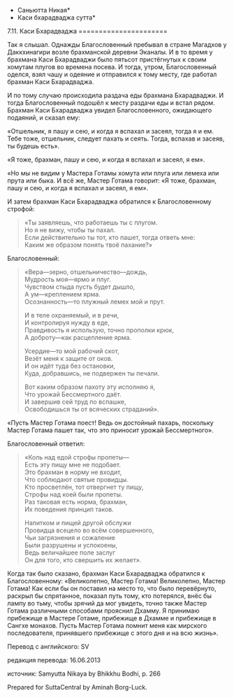 * Саньютта Никая*
* Каси бхарадваджа сутта*

7\.11\. Каси Бхарадваджа
\=\=\=\=\=\=\=\=\=\=\=\=\=\=\=\=\=\=\=\=\=\=

Так я слышал\. Однажды Благословенный пребывал в стране Магадхов у Даккхинагири возле брахманской деревни Эканалы\. И в то время у брахмана Каси Бхарадваджи было пятьсот пристёгнутых к своим хомутам плугов во времена посева\. И тогда, утром, Благословенный оделся, взял чашу и одеяние и отправился к тому месту, где работал брахман Каси Бхарадваджа\.

И по тому случаю происходила раздача еды брахмана Бхарадваджи\. И тогда Благословенный подошёл к месту раздачи еды и встал рядом\. Брахман Каси Бхарадваджа увидел Благословенного, ожидающего подаяний, и сказал ему:

«Отшельник, я пашу и сею, и когда я вспахал и засеял, тогда я и ем\. Тебе тоже, отшельник, следует пахать и сеять\. Тогда, вспахав и засеяв, ты будешь есть»\.

«Я тоже, брахман, пашу и сею, и когда я вспахал и засеял, я ем»\.

«Но мы не видим у Мастера Готамы хомута или плуга или лемеха или прута или быка\. И всё же, Мастер Готама говорит: «Я тоже, брахман, пашу и сею, и когда я вспахал и засеял, я ем»\.

И затем брахман Каси Бхарадваджа обратился к Благословенному строфой:

> «Ты заявляешь, что работаешь ты с плугом\.  
> Но я не вижу, чтобы ты пахал\.  
> Если действительно ты тот, кто пашет, тогда ответь мне:  
> Каким же образом понять твоё пахание?»

Благословенный:
> «Вера—зерно, отшельничество—дождь,  
> Мудрость моя—ярмо и плуг\.  
> Чувством стыда пусть будет дышло,  
> А ум—креплением ярма\.  
> Осознанность—то плужный лемех мой и прут\.  
>   
> И в теле охраняемый, и в речи,  
> И контролируя нужду в еде,  
> Правдивость я использую, точно прополки крюк,  
> А доброту—как расцепление ярма\.  
>   
> Усердие—то мой рабочий скот,  
> Везёт меня к защите от оков\.  
> И он идёт туда без остановки,  
> Куда, добравшись, не подвержен ты печали\.  
>   
> Вот каким образом пахоту эту исполняю я,  
> Что урожай Бессмертного даёт\.  
> И завершив сей труд по вспашке,  
> Освободишься ты от всяческих страданий»\.

«Пусть Мастер Готама поест\! Ведь он достойный пахарь, поскольку Мастер Готама пашет так, что это приносит урожай Бессмертного»\.

Благословенный ответил:
> «Коль над едой строфы пропеты—  
> Есть эту пищу мне не подобает\.  
> Это брахман в норму не входит,  
> Что соблюдают святые провидцы\.  
> Кто просветлён, тот отвергнет ту пищу,  
> Строфы над коей были пропеты\.  
> Раз таковая есть норма, брахман,  
> Их поведения принцип таков\.  
>   
> Напитком и пищей другой обслужи  
> Провидца всецело во всём совершенного,  
> Чьи загрязнения и сожаление  
> Были разрушены и успокоены,  
> Ведь величайшее поле заслуг  
> Он для того, кто свершить их желает»\.

Когда так было сказано, брахман Каси Бхарадваджа обратился к Благословенному: «Великолепно, Мастер Готама\! Великолепно, Мастер Готама\! Как если бы он поставил на место то, что было перевёрнуто, раскрыл бы спрятанное, показал путь тому, кто потерялся, внёс бы лампу во тьму, чтобы зрячий да мог увидеть, точно также Мастер Готама различными способами прояснил Дхамму\. Я принимаю прибежище в Мастере Готаме, прибежище в Дхамме и прибежище в Сангхе монахов\. Пусть Мастер Готама помнит меня как мирского последователя, принявшего прибежище с этого дня и на всю жизнь»\.

Перевод с английского: SV

редакция перевода: 16\.06\.2013

источник: Samyutta Nikaya by Bhikkhu Bodhi, p\. 266

Prepared for SuttaCentral by Aminah Borg\-Luck\.